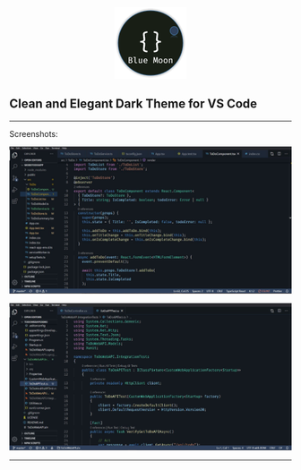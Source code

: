 <p align="center">
<img src="https://raw.githubusercontent.com/ChiragRupani/blue-moon-theme/master/Logo.png" alt="Logo" width="128" />
</p>

## Clean and Elegant Dark Theme for VS Code

<hr/>

Screenshots:

![Blue Moon Theme screenshot1](https://raw.githubusercontent.com/ChiragRupani/blue-moon-theme/master/Screens/Screenshot1.jpg)

![Blue Moon Theme screenshot2](https://raw.githubusercontent.com/ChiragRupani/blue-moon-theme/master/Screens/Screenshot2.jpg)

<hr/>
